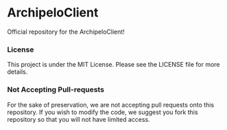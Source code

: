 # ArchipeloClient
Official repository for the ArchipeloClient!

<h3>License</h3>
This project is under the MIT License. Please see the LICENSE file for more details.

<h3>Not Accepting Pull-requests</h3>
For the sake of preservation, we are not accepting pull requests onto this repository. If you wish to modify the code, we suggest you fork this repository so that you will not have limited access.
